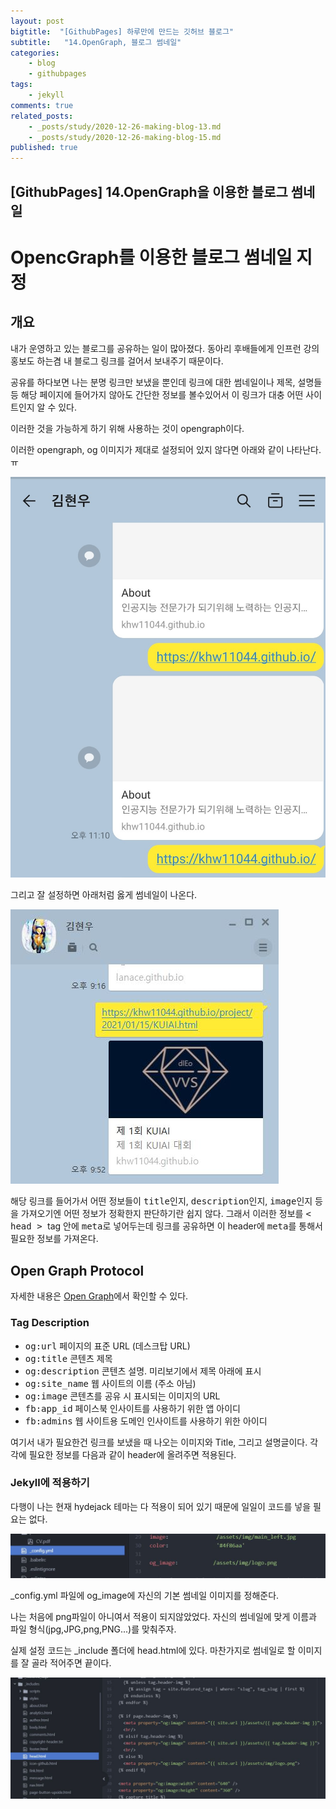 ```yaml
---
layout: post
bigtitle:  "[GithubPages] 하루만에 만드는 깃허브 블로그"
subtitle:   "14.OpenGraph, 블로그 썸네일"
categories:
    - blog
    - githubpages
tags:
    - jekyll
comments: true
related_posts:
    - _posts/study/2020-12-26-making-blog-13.md
    - _posts/study/2020-12-26-making-blog-15.md
published: true
---
```


## [GithubPages] 14.OpenGraph을 이용한 블로그 썸네일

# OpencGraph를 이용한 블로그 썸네일 지정

## 개요

내가 운영하고 있는 블로그를 공유하는 일이 많아졌다. 동아리 후배들에게 인프런 강의 홍보도 하는겸 내 블로그 링크를 걸어서 보내주기 때문이다.

 공유를 하다보면 나는 분명 링크만 보냈을 뿐인데 링크에 대한 썸네일이나 제목, 설명들 등 해당 페이지에 들어가지 않아도 간단한 정보를 볼수있어서 이 링크가 대충 어떤 사이트인지 알 수 있다.

이러한 것을 가능하게 하기 위해 사용하는 것이 <a>opengraph</a>이다.

이러한 <a>opengraph</a>, og 이미지가 제대로 설정되어 있지 않다면 아래와 같이 나타난다. ㅠ

 ![그림](/assets/img/Blog/githubpages/14/noog.JPG)

그리고 잘 설정하면 아래처럼 옳게 썸네일이 나온다.

 ![그림1](/assets/img/Blog/githubpages/14/1.JPG)

 해당 링크를 들어가서 어떤 정보들이 <kbd>title</kbd>인지, <kbd>description</kbd>인지, <kbd>image</kbd>인지 등을 가져오기엔 어떤 정보가 정확한지 판단하기란 쉽지 않다. 그래서 이러한 정보를 <kbd> < head > </kbd> tag 안에 <kbd>meta</kbd>로 넣어두는데 링크를 공유하면 이 header에 <kbd>meta</kbd>를 통해서 필요한 정보를 가져온다.

## Open Graph Protocol

자세한 내용은 [Open Graph](https://ogp.me/)에서 확인할 수 있다.

### Tag Description

+ <kbd>og:url</kbd> 페이지의 표준 URL (데스크탑 URL)
+ <kbd>og:title</kbd> 콘텐츠 제목
+ <kbd>og:description</kbd> 콘텐츠 설명. 미리보기에서 제목 아래에 표시
+ <kbd>og:site_name</kbd> 웹 사이트의 이름 (주소 아님)
+ <kbd>og:image</kbd> 콘텐츠를 공유 시 표시되는 이미지의 URL
+ <kbd>fb:app_id</kbd> 페이스북 인사이트를 사용하기 위한 앱 아이디
+ <kbd>fb:admins</kbd> 웹 사이트용 도메인 인사이트를 사용하기 위한 아이디

여기서 내가 필요한건 링크를 보냈을 때 나오는 이미지와 Title, 그리고 설명글이다. 각각에 필요한 정보를 다음과 같이 header에 올려주면 적용된다.

### Jekyll에 적용하기

다행이 나는 현재 hydejack 테마는 다 적용이 되어 있기 때문에 일일이 코드를 넣을 필요는 없다.

 ![그림2](/assets/img/Blog/githubpages/14/og.JPG)

 _config.yml 파일에 og_image에 자신의 기본 썸네일 이미지를 정해준다.

 나는 처음에 png파일이 아니여서 적용이 되지않았었다. 자신의 썸네일에 맞게 이름과 파일 형식(jpg,JPG,png,PNG...)를 맞춰주자.

실제 설정 코드는 _include 폴더에 head.html에 있다. 마찬가지로 썸네일로 할 이미지를 잘 골라 적어주면 끝이다.

 ![그림3](/assets/img/Blog/githubpages/14/og_2.JPG)
